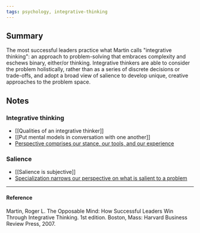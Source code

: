 ```yaml
---
tags: psychology, integrative-thinking
---
```


## Summary

The most successful leaders practice what Martin calls "integrative thinking": an approach to problem-solving that embraces complexity and eschews binary, either/or thinking. Integrative thinkers are able to consider the problem holistically, rather than as a series of discrete decisions or trade-offs, and adopt a broad view of salience to develop unique, creative approaches to the problem space.

## Notes

### Integrative thinking

- [[Qualities of an integrative thinker]]
- [[Put mental models in conversation with one another]]
- [Perspective comprises our stance, our tools, and our experience](https://publish.obsidian.md/mobydiction/notes/Perspective+comprises+our+stance%2C+our+tools%2C+and+our+experience)

### Salience

- [[Salience is subjective]]
- [Specialization narrows our perspective on what is salient to a problem](https://publish.obsidian.md/mobydiction/notes/Specialization+narrows+our+perspective+on+what+is+salient+to+a+problem)

---

#### Reference

Martin, Roger L. The Opposable Mind: How Successful Leaders Win Through Integrative Thinking. 1st edition. Boston, Mass: Harvard Business Review Press, 2007.
